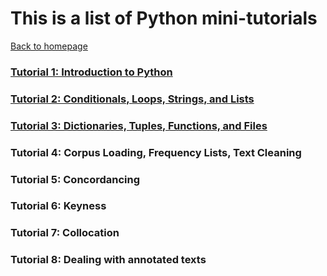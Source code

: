 # This is a list of Python mini-tutorials
[Back to homepage](README.md)

### [Tutorial 1: Introduction to Python](Python_Tutorial_1.md)

### [Tutorial 2: Conditionals, Loops, Strings, and Lists](Python_Tutorial_2.md)

### [Tutorial 3: Dictionaries, Tuples, Functions, and Files](Python_Tutorial_3.md)

### Tutorial 4: Corpus Loading, Frequency Lists, Text Cleaning

### Tutorial 5: Concordancing

### Tutorial 6: Keyness

### Tutorial 7: Collocation

### Tutorial 8: Dealing with annotated texts
